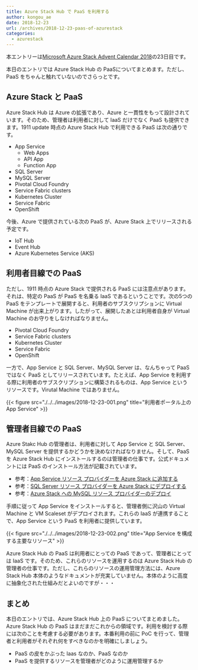 ```yaml
---
title: Azure Stack Hub で PaaS を利用する
author: kongou_ae
date: 2018-12-23
url: /archives/2018-12-23-paas-of-azurestack
categories:
  - azurestack
---
```


本エントリーは[Microsoft Azure Stack Advent Calendar 2018](https://qiita.com/advent-calendar/2018/azure-stack)の23日目です。

本日のエントリでは Azure Stack Hub の PaaSについてまとめます。ただし、PaaS をちゃんと触れていないのでさらっとです。

## Azure Stack と PaaS

Azure Stack Hub は Azure の拡張であり、Azure と一貫性をもって設計されています。そのため、管理者は利用者に対して IaaS だけでなく PaaS も提供できます。1911 update 時点の Azure Stack Hub で利用できる PaaS は次の通りです。

- App Service
  - Web Apps
  - API App
  - Function App
- SQL Server
- MySQL Server
- Pivotal Cloud Foundry 
- Service Fabric clusters
- Kubernetes Cluster
- Service Fabric
- OpenShift

今後、Azure で提供されている次の PaaS が、Azure Stack 上でリリースされる予定です。

- IoT Hub
- Event Hub
- Azure Kubernetes Service (AKS)

## 利用者目線での PaaS

ただし、1911 時点の Azure Stack で提供される PaaS には注意点があります。それは、特定の PaaS が PaaS を名乗る IaaS であるということです。次の5つの PaaS をテンプレートで展開すると、利用者のサブスクリプションに Virtual Machine が出来上がります。したがって、展開したあとは利用者自身が Virtual Machine のお守りをしなければなりません。

- Pivotal Cloud Foundry 
- Service Fabric clusters
- Kubernetes Cluster
- Service Fabric
- OpenShift

一方で、App Service と SQL Server、MySQL Server は、なんちゃって PaaS ではなく PaaS としてリリースされています。たとえば、App Service を利用する際に利用者のサブスクリプションに構築されるものは、App Service というリソースです。Virutal Machine ではありません。

{{< figure src="./../../images/2018-12-23-001.png" title="利用者ポータル上の App Service" >}}

## 管理者目線での PaaS

Azure Stakc Hub の管理者は、利用者に対して App Service と SQL Server、MySQL Server を提供するかどうかを決めなければなりません。そして、PaaS を Azure Stack Hub にインストールするのは管理者の仕事です。公式ドキュメントには PaaS のインストール方法が記載されています。

- 参考：[App Service リソース プロバイダーを Azure Stack に追加する](https://docs.microsoft.com/ja-jp/azure/azure-stack/azure-stack-app-service-deploy)
- 参考：[SQL Server リソース プロバイダーを Azure Stack にデプロイする](https://docs.microsoft.com/ja-jp/azure/azure-stack/azure-stack-sql-resource-provider)
- 参考：[Azure Stack への MySQL リソース プロバイダーのデプロイ](https://docs.microsoft.com/ja-jp/azure/azure-stack/azure-stack-mysql-resource-provider-deploy)

手順に従って App Service をインストールすると、管理者側に沢山の Virtual Machine と VM Scaleset がデプロイされます。これらの IaaS が連携することで、App Service という PaaS を利用者に提供しています。

{{< figure src="./../../images/2018-12-23-002.png" title="App Service を構成する主要なリソース" >}}

Azure Stack Hub の PaaS は利用者にとっての PaaS であって、管理者にとっては IaaS です。そのため、これらのリソースを運用するのは Azure Stack Hub の管理者の仕事です。ただし、これらのリソースの運用管理方法には、Azure Stack Hub 本体のようなドキュメントが充実していません。本体のように高度に抽象化された仕組みだとよいのですが・・・

## まとめ

本日のエントリでは、Azure Stack Hub 上の PaaS についてまとめました。Azure Stack Hub の PaaS はまだまだこれからの領域です。利用を検討する際には次のことを考慮する必要があります。本番利用の前に PoC を行って、管理者と利用者がそれぞれ何をすべきなのかを明確にしましょう。

- PaaS の皮をかぶった Iaas なのか、PaaS なのか
- PaaS を提供するリソースを管理者がどのように運用管理するか
